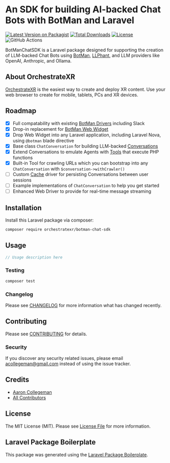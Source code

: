 # An SDK for building AI-backed Chat Bots with BotMan and Laravel

[![Latest Version on Packagist](https://img.shields.io/packagist/v/orchestratexr/botman-chat-sdk.svg?style=flat-square)](https://packagist.org/packages/orchestratexr/botman-chat-sdk)
[![Total Downloads](https://img.shields.io/packagist/dt/orchestratexr/botman-chat-sdk.svg?style=flat-square)](https://packagist.org/packages/orchestratexr/botman-chat-sdk)
[![License](https://img.shields.io/github/license/AccessVR/BotManChatSDK)](https://github.com/AccessVR/BotManChatSDK/blob/main/LICENSE)
![GitHub Actions](https://github.com/AccessVR/BotManChatSDK/actions/workflows/build-assets.yml/badge.svg)

BotManChatSDK is a Laravel package designed for supporting the creation of LLM-backed Chat
Bots using [BotMan](https://github.com/botman/botman), [LLPhant](https://github.com/LLPhant/LLPhant), 
and LLM providers like OpenAI, Anthropic, and Ollama.

## About OrchestrateXR

[OrchestrateXR](https://orchestratexr.com) is the easiest way to create and deploy XR content.
Use your web browser to create for mobile, tablets, PCs and XR devices.

## Roadmap

* [x] Full compatability with existing [BotMan Drivers](https://botman.io/2.0/installation) including Slack 
* [x] Drop-in replacement for [BotMan Web Widget](https://botman.io/2.0/web-widget)
* [x] Drop Web Widget into any Laravel application, including Laravel Nova, using `@botman` blade directive
* [x] Base class `ChatConversation` for building LLM-backed [Conversations](https://botman.io/2.0/conversations)
* [x] Extend Conversations to emulate Agents with [Tools](https://github.com/LLPhant/LLPhant?tab=readme-ov-file#tools) that execute PHP functions
* [x] Built-in Tool for crawling URLs which you can bootstrap into any `ChatConversation` with `$conversation->withCrawler()`
* [ ] Custom [Cache](https://botman.io/2.0/cache-drivers) driver for persisting Conversations between user sessions
* [ ] Example implementations of `ChatConversation` to help you get started
* [ ] Enhanced Web Driver to provide for real-time message streaming

## Installation

Install this Laravel package via composer:

```bash
composer require orchestratexr/botman-chat-sdk
```

## Usage

```php
// Usage description here
```

### Testing

```bash
composer test
```

### Changelog

Please see [CHANGELOG](CHANGELOG.md) for more information what has changed recently.

## Contributing

Please see [CONTRIBUTING](CONTRIBUTING.md) for details.

### Security

If you discover any security related issues, please email acollegeman@gmail.com instead of using the issue tracker.

## Credits

-   [Aaron Collegeman](https://github.com/collegeman)
-   [All Contributors](../../contributors)

## License

The MIT License (MIT). Please see [License File](LICENSE.md) for more information.

## Laravel Package Boilerplate

This package was generated using the [Laravel Package Boilerplate](https://laravelpackageboilerplate.com).
